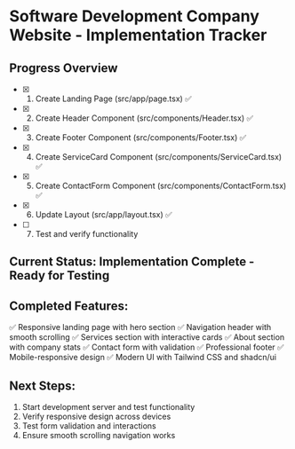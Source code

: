 # Software Development Company Website - Implementation Tracker

## Progress Overview
- [x] 1. Create Landing Page (src/app/page.tsx) ✅
- [x] 2. Create Header Component (src/components/Header.tsx) ✅
- [x] 3. Create Footer Component (src/components/Footer.tsx) ✅
- [x] 4. Create ServiceCard Component (src/components/ServiceCard.tsx) ✅
- [x] 5. Create ContactForm Component (src/components/ContactForm.tsx) ✅
- [x] 6. Update Layout (src/app/layout.tsx) ✅
- [ ] 7. Test and verify functionality

## Current Status: Implementation Complete - Ready for Testing

## Completed Features:
✅ Responsive landing page with hero section
✅ Navigation header with smooth scrolling
✅ Services section with interactive cards
✅ About section with company stats
✅ Contact form with validation
✅ Professional footer
✅ Mobile-responsive design
✅ Modern UI with Tailwind CSS and shadcn/ui

## Next Steps:
1. Start development server and test functionality
2. Verify responsive design across devices
3. Test form validation and interactions
4. Ensure smooth scrolling navigation works
